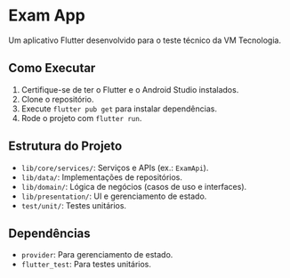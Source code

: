 # Exam App

Um aplicativo Flutter desenvolvido para o teste técnico da VM Tecnologia.

## Como Executar
1. Certifique-se de ter o Flutter e o Android Studio instalados.
2. Clone o repositório.
3. Execute `flutter pub get` para instalar dependências.
4. Rode o projeto com `flutter run`.

## Estrutura do Projeto
- `lib/core/services/`: Serviços e APIs (ex.: `ExamApi`).
- `lib/data/`: Implementações de repositórios.
- `lib/domain/`: Lógica de negócios (casos de uso e interfaces).
- `lib/presentation/`: UI e gerenciamento de estado.
- `test/unit/`: Testes unitários.

## Dependências
- `provider`: Para gerenciamento de estado.
- `flutter_test`: Para testes unitários.